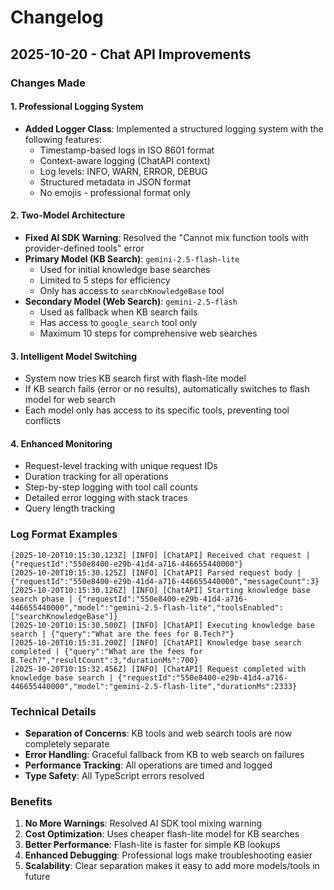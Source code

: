 # Changelog

## 2025-10-20 - Chat API Improvements

### Changes Made

#### 1. Professional Logging System
- **Added Logger Class**: Implemented a structured logging system with the following features:
  - Timestamp-based logs in ISO 8601 format
  - Context-aware logging (ChatAPI context)
  - Log levels: INFO, WARN, ERROR, DEBUG
  - Structured metadata in JSON format
  - No emojis - professional format only

#### 2. Two-Model Architecture
- **Fixed AI SDK Warning**: Resolved the "Cannot mix function tools with provider-defined tools" error
- **Primary Model (KB Search)**: `gemini-2.5-flash-lite`
  - Used for initial knowledge base searches
  - Limited to 5 steps for efficiency
  - Only has access to `searchKnowledgeBase` tool
- **Secondary Model (Web Search)**: `gemini-2.5-flash`
  - Used as fallback when KB search fails
  - Has access to `google_search` tool only
  - Maximum 10 steps for comprehensive web searches

#### 3. Intelligent Model Switching
- System now tries KB search first with flash-lite model
- If KB search fails (error or no results), automatically switches to flash model for web search
- Each model only has access to its specific tools, preventing tool conflicts

#### 4. Enhanced Monitoring
- Request-level tracking with unique request IDs
- Duration tracking for all operations
- Step-by-step logging with tool call counts
- Detailed error logging with stack traces
- Query length tracking

### Log Format Examples

```
[2025-10-20T10:15:30.123Z] [INFO] [ChatAPI] Received chat request | {"requestId":"550e8400-e29b-41d4-a716-446655440000"}
[2025-10-20T10:15:30.125Z] [INFO] [ChatAPI] Parsed request body | {"requestId":"550e8400-e29b-41d4-a716-446655440000","messageCount":3}
[2025-10-20T10:15:30.126Z] [INFO] [ChatAPI] Starting knowledge base search phase | {"requestId":"550e8400-e29b-41d4-a716-446655440000","model":"gemini-2.5-flash-lite","toolsEnabled":["searchKnowledgeBase"]}
[2025-10-20T10:15:30.500Z] [INFO] [ChatAPI] Executing knowledge base search | {"query":"What are the fees for B.Tech?"}
[2025-10-20T10:15:31.200Z] [INFO] [ChatAPI] Knowledge base search completed | {"query":"What are the fees for B.Tech?","resultCount":3,"durationMs":700}
[2025-10-20T10:15:32.456Z] [INFO] [ChatAPI] Request completed with knowledge base search | {"requestId":"550e8400-e29b-41d4-a716-446655440000","model":"gemini-2.5-flash-lite","durationMs":2333}
```

### Technical Details

- **Separation of Concerns**: KB tools and web search tools are now completely separate
- **Error Handling**: Graceful fallback from KB to web search on failures
- **Performance Tracking**: All operations are timed and logged
- **Type Safety**: All TypeScript errors resolved

### Benefits

1. **No More Warnings**: Resolved AI SDK tool mixing warning
2. **Cost Optimization**: Uses cheaper flash-lite model for KB searches
3. **Better Performance**: Flash-lite is faster for simple KB lookups
4. **Enhanced Debugging**: Professional logs make troubleshooting easier
5. **Scalability**: Clear separation makes it easy to add more models/tools in future
